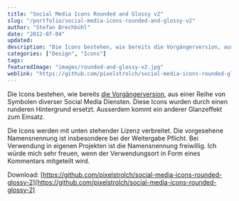 ```yaml
---
title: "Social Media Icons Rounded and Glossy v2"
slug: "/portfolio/social-media-icons-rounded-and-glossy-v2"
author: "Stefan Brechbühl"
date: "2012-07-04"
updated:
description: "Die Icons bestehen, wie bereits die Vorgängerversion, aus einer Reihe von Symbolen diverser Social Media Diensten. Diese Icons wurden durch einen runderen Hintergrund ersetzt."
categories: ["Design", "Icons"]
tags:
featuredImage: "images/rounded-and-glossy-v2.jpg"
weblink: "https://github.com/pixelstrolch/social-media-icons-rounded-glossy-2"
---
```

Die Icons bestehen, wie bereits [die Vorgängerversion](/portfolio/social-media-icons-rounded-and-glossy-v1/), aus einer Reihe von Symbolen diverser Social Media Diensten. Diese Icons wurden durch einen runderen Hintergrund ersetzt. Ausserdem kommt ein anderer Glanzeffekt zum Einsatz.

Die Icons werden mit unten stehender Lizenz verbreitet. Die vorgesehene Namensnennung ist insbesondere bei der Weitergabe Pflicht. Bei Verwendung in eigenen Projekten ist die Namensnennung freiwillig. Ich würde mich sehr freuen, wenn der Verwendungsort in Form eines Kommentars mitgeteilt wird.

Download: [https://github.com/pixelstrolch/social-media-icons-rounded-glossy-2](https://github.com/pixelstrolch/social-media-icons-rounded-glossy-2)
